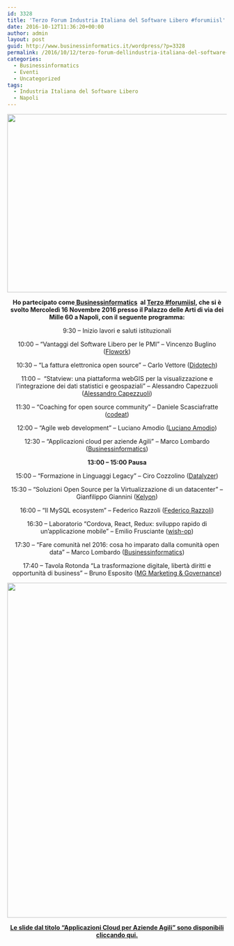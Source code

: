 ```yaml
---
id: 3328
title: 'Terzo Forum Industria Italiana del Software Libero #forumiisl'
date: 2016-10-12T11:36:20+00:00
author: admin
layout: post
guid: http://www.businessinformatics.it/wordpress/?p=3328
permalink: /2016/10/12/terzo-forum-dellindustria-italiana-del-software-libero-forumiisl-2/
categories:
  - Businessinformatics
  - Eventi
  - Uncategorized
tags:
  - Industria Italiana del Software Libero
  - Napoli
---
```

<img class="aligncenter wp-image-3443 size-full" src="https://www.marcofromsicily.com/wp-content/uploads/2016/10/facebookcover-768x409.jpg" alt="" width="768" height="409" srcset="https://www.marcofromsicily.com/wp-content/uploads/2016/10/facebookcover-768x409.jpg 768w, https://www.marcofromsicily.com/wp-content/uploads/2016/10/facebookcover-768x409-300x160.jpg 300w" sizes="(max-width: 768px) 100vw, 768px" />

<p style="text-align: center;">
  <strong>Ho partecipato come<a href="https://www.businessinformatics.it"> Businessinformatics</a>  al <a href="http://www.industriasoftwarelibero.it/resoconto-terzo-forum-dellindustria-italiana-del-software-libero-forumiisl/" target="_blank" rel="noopener noreferrer">Terzo #forumiisl</a>, che si è svolto Mercoledì 16 Novembre 2016 presso il Palazzo delle Arti di via dei Mille 60 a Napoli, con il seguente programma:</strong>
</p>

<p style="text-align: center;">
  9:30 – Inizio lavori e saluti istituzionali
</p>

<p style="text-align: center;">
  10:00 – “Vantaggi del Software Libero per le PMI” – Vincenzo Buglino (<a href="http://www.flowork.it/" target="_blank" rel="noopener noreferrer">Flowork</a>)
</p>

<p style="text-align: center;">
  10:30 – “La fattura elettronica open source” – Carlo Vettore (<a href="http://www.didotech.com/" target="_blank" rel="noopener noreferrer">Didotech</a>)
</p>

<p style="text-align: center;">
  11:00 –  “Statview: una piattaforma webGIS per la visualizzazione e l’integrazione dei dati statistici e geospaziali” – Alessandro Capezzuoli (<a href="https://it.linkedin.com/in/alessandro-capezzuoli-21475920/en" target="_blank" rel="noopener noreferrer">Alessandro Capezzuoli</a>)
</p>

<p style="text-align: center;">
  11:30 – “Coaching for open source community” – Daniele Scasciafratte (<a href="http://codeat.it/" target="_blank" rel="noopener noreferrer">codeat</a>)
</p>

<p style="text-align: center;">
  12:00 – “Agile web development” – Luciano Amodio (<a href="https://es.linkedin.com/in/adamquadmon/en" target="_blank" rel="noopener noreferrer">Luciano Amodio</a>)
</p>

<p style="text-align: center;">
  12:30 – “Applicazioni cloud per aziende Agili” – Marco Lombardo (<a href="http://www.businessinformatics.it/" target="_blank" rel="noopener noreferrer">Businessinformatics</a>)
</p>

<p style="text-align: center;">
  <strong>13:00 – 15:00 Pausa</strong>
</p>

<p style="text-align: center;">
  15:00 – “Formazione in Linguaggi Legacy” – Ciro Cozzolino (<a href="https://datalyzercorsi.wordpress.com/" target="_blank" rel="noopener noreferrer">Datalyzer</a>)
</p>

<p style="text-align: center;">
  15:30 – “Soluzioni Open Source per la Virtualizzazione di un datacenter” – Gianfilippo Giannini (<a href="http://www.kelyon.com/" target="_blank" rel="noopener noreferrer">Kelyon</a>)
</p>

<p style="text-align: center;">
  16:00 – “Il MySQL ecosystem” – Federico Razzoli (<a href="https://www.linkedin.com/in/federicorazzoli" target="_blank" rel="noopener noreferrer">Federico Razzoli</a>)
</p>

<p style="text-align: center;">
  16:30 – Laboratorio “Cordova, React, Redux: sviluppo rapido di un’applicazione mobile” – Emilio Frusciante (<a href="http://www.wish-op.com/" target="_blank" rel="noopener noreferrer">wish-op</a>)
</p>

<p style="text-align: center;">
  17:30 – “Fare comunità nel 2016: cosa ho imparato dalla comunità open data” – Marco Lombardo (<a href="http://www.businessinformatics.it/" target="_blank" rel="noopener noreferrer">Businessinformatics</a>)
</p>

<p style="text-align: center;">
  17:40 – Tavola Rotonda “La trasformazione digitale, libertà diritti e opportunità di business” – Bruno Esposito (<a href="https://it.linkedin.com/in/bruno-esposito-b68487" target="_blank" rel="noopener noreferrer">MG Marketing & Governance</a>)
</p>

<p style="text-align: center;">
  <img class="alignnone wp-image-3444 size-large" src="https://www.marcofromsicily.com/wp-content/uploads/2016/10/industrianapoli-1024x768.jpg" alt="" width="1024" height="768" srcset="https://www.marcofromsicily.com/wp-content/uploads/2016/10/industrianapoli-1024x768.jpg 1024w, https://www.marcofromsicily.com/wp-content/uploads/2016/10/industrianapoli-300x225.jpg 300w, https://www.marcofromsicily.com/wp-content/uploads/2016/10/industrianapoli-768x576.jpg 768w, https://www.marcofromsicily.com/wp-content/uploads/2016/10/industrianapoli-1200x900.jpg 1200w, https://www.marcofromsicily.com/wp-content/uploads/2016/10/industrianapoli.jpg 1280w" sizes="(max-width: 1024px) 100vw, 1024px" />
</p>

<p style="text-align: center;">
  <a href="https://www.slideshare.net/marcofromsicily/applicazioni-cloud-per-aziende-agili" target="_blank" rel="noopener noreferrer"><strong>Le slide dal titolo &#8220;Applicazioni Cloud per Aziende Agili&#8221; sono disponibili cliccando qui.</strong></a>
</p>

